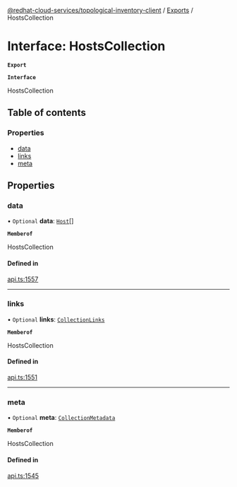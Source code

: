 [@redhat-cloud-services/topological-inventory-client](../README.md) / [Exports](../modules.md) / HostsCollection

# Interface: HostsCollection

**`Export`**

**`Interface`**

HostsCollection

## Table of contents

### Properties

- [data](HostsCollection.md#data)
- [links](HostsCollection.md#links)
- [meta](HostsCollection.md#meta)

## Properties

### data

• `Optional` **data**: [`Host`](Host.md)[]

**`Memberof`**

HostsCollection

#### Defined in

[api.ts:1557](https://github.com/RedHatInsights/javascript-clients/blob/master/packages/topological-inventory/api.ts#L1557)

___

### links

• `Optional` **links**: [`CollectionLinks`](CollectionLinks.md)

**`Memberof`**

HostsCollection

#### Defined in

[api.ts:1551](https://github.com/RedHatInsights/javascript-clients/blob/master/packages/topological-inventory/api.ts#L1551)

___

### meta

• `Optional` **meta**: [`CollectionMetadata`](CollectionMetadata.md)

**`Memberof`**

HostsCollection

#### Defined in

[api.ts:1545](https://github.com/RedHatInsights/javascript-clients/blob/master/packages/topological-inventory/api.ts#L1545)
